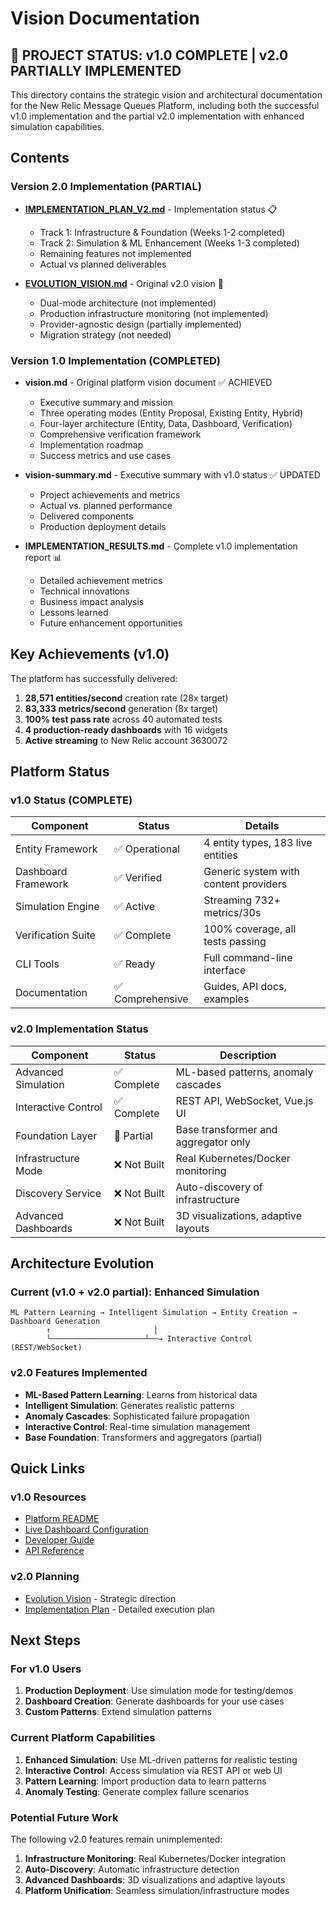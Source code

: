 # Vision Documentation

## 🎉 PROJECT STATUS: v1.0 COMPLETE | v2.0 PARTIALLY IMPLEMENTED

This directory contains the strategic vision and architectural documentation for the New Relic Message Queues Platform, including both the successful v1.0 implementation and the partial v2.0 implementation with enhanced simulation capabilities.

## Contents

### Version 2.0 Implementation (PARTIAL)

- **[IMPLEMENTATION_PLAN_V2.md](./IMPLEMENTATION_PLAN_V2.md)** - Implementation status 📋
  - Track 1: Infrastructure & Foundation (Weeks 1-2 completed)
  - Track 2: Simulation & ML Enhancement (Weeks 1-3 completed)
  - Remaining features not implemented
  - Actual vs planned deliverables

- **[EVOLUTION_VISION.md](./EVOLUTION_VISION.md)** - Original v2.0 vision 📄
  - Dual-mode architecture (not implemented)
  - Production infrastructure monitoring (not implemented)
  - Provider-agnostic design (partially implemented)
  - Migration strategy (not needed)

### Version 1.0 Implementation (COMPLETED)

- **vision.md** - Original platform vision document ✅ ACHIEVED
  - Executive summary and mission
  - Three operating modes (Entity Proposal, Existing Entity, Hybrid)
  - Four-layer architecture (Entity, Data, Dashboard, Verification)
  - Comprehensive verification framework
  - Implementation roadmap
  - Success metrics and use cases

- **vision-summary.md** - Executive summary with v1.0 status ✅ UPDATED
  - Project achievements and metrics
  - Actual vs. planned performance
  - Delivered components
  - Production deployment details

- **IMPLEMENTATION_RESULTS.md** - Complete v1.0 implementation report 📊
  - Detailed achievement metrics
  - Technical innovations
  - Business impact analysis
  - Lessons learned
  - Future enhancement opportunities

## Key Achievements (v1.0)

The platform has successfully delivered:
1. **28,571 entities/second** creation rate (28x target)
2. **83,333 metrics/second** generation (8x target)
3. **100% test pass rate** across 40 automated tests
4. **4 production-ready dashboards** with 16 widgets
5. **Active streaming** to New Relic account 3630072

## Platform Status

### v1.0 Status (COMPLETE)
| Component | Status | Details |
|-----------|--------|---------|
| Entity Framework | ✅ Operational | 4 entity types, 183 live entities |
| Dashboard Framework | ✅ Verified | Generic system with content providers |
| Simulation Engine | ✅ Active | Streaming 732+ metrics/30s |
| Verification Suite | ✅ Complete | 100% coverage, all tests passing |
| CLI Tools | ✅ Ready | Full command-line interface |
| Documentation | ✅ Comprehensive | Guides, API docs, examples |

### v2.0 Implementation Status
| Component | Status | Description |
|-----------|--------|-------------|
| Advanced Simulation | ✅ Complete | ML-based patterns, anomaly cascades |
| Interactive Control | ✅ Complete | REST API, WebSocket, Vue.js UI |
| Foundation Layer | 🔶 Partial | Base transformer and aggregator only |
| Infrastructure Mode | ❌ Not Built | Real Kubernetes/Docker monitoring |
| Discovery Service | ❌ Not Built | Auto-discovery of infrastructure |
| Advanced Dashboards | ❌ Not Built | 3D visualizations, adaptive layouts |

## Architecture Evolution

### Current (v1.0 + v2.0 partial): Enhanced Simulation
```
ML Pattern Learning → Intelligent Simulation → Entity Creation → Dashboard Generation
        ↑                       │
        └─────────────────────┴──→ Interactive Control (REST/WebSocket)
```

### v2.0 Features Implemented
- **ML-Based Pattern Learning**: Learns from historical data
- **Intelligent Simulation**: Generates realistic patterns
- **Anomaly Cascades**: Sophisticated failure propagation
- **Interactive Control**: Real-time simulation management
- **Base Foundation**: Transformers and aggregators (partial)

## Quick Links

### v1.0 Resources
- [Platform README](../newrelic-message-queues-platform/README.md)
- [Live Dashboard Configuration](../newrelic-message-queues-platform/generated-dashboards/)
- [Developer Guide](../newrelic-message-queues-platform/docs/DEVELOPER_GUIDE.md)
- [API Reference](../newrelic-message-queues-platform/docs/API_REFERENCE.md)

### v2.0 Planning
- [Evolution Vision](./EVOLUTION_VISION.md) - Strategic direction
- [Implementation Plan](./IMPLEMENTATION_PLAN_V2.md) - Detailed execution plan

## Next Steps

### For v1.0 Users
1. **Production Deployment**: Use simulation mode for testing/demos
2. **Dashboard Creation**: Generate dashboards for your use cases
3. **Custom Patterns**: Extend simulation patterns

### Current Platform Capabilities
1. **Enhanced Simulation**: Use ML-driven patterns for realistic testing
2. **Interactive Control**: Access simulation via REST API or web UI
3. **Pattern Learning**: Import production data to learn patterns
4. **Anomaly Testing**: Generate complex failure scenarios

### Potential Future Work
The following v2.0 features remain unimplemented:
1. **Infrastructure Monitoring**: Real Kubernetes/Docker integration
2. **Auto-Discovery**: Automatic infrastructure detection
3. **Advanced Dashboards**: 3D visualizations and adaptive layouts
4. **Platform Unification**: Seamless simulation/infrastructure modes